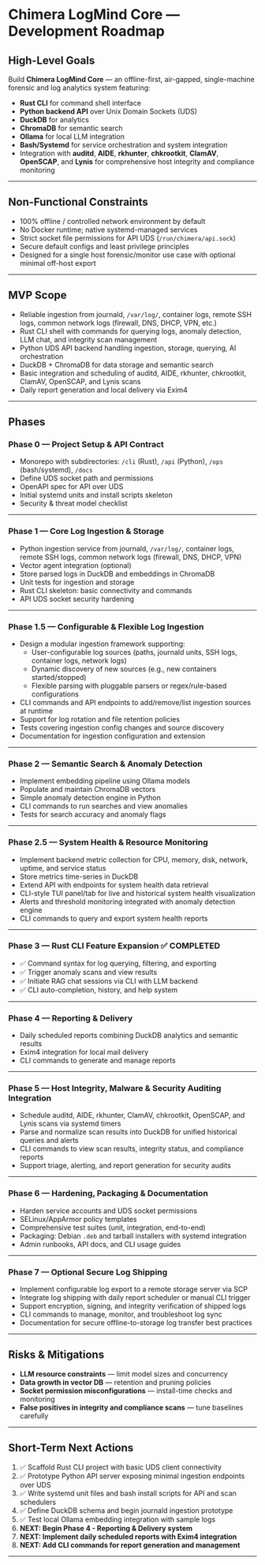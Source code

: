 # Chimera LogMind Core — Development Roadmap

## High-Level Goals
Build **Chimera LogMind Core** — an offline-first, air-gapped, single-machine forensic and log analytics system featuring:  
- **Rust CLI** for command shell interface  
- **Python backend API** over Unix Domain Sockets (UDS)  
- **DuckDB** for analytics  
- **ChromaDB** for semantic search  
- **Ollama** for local LLM integration  
- **Bash/Systemd** for service orchestration and system integration  
- Integration with **auditd**, **AIDE**, **rkhunter**, **chkrootkit**, **ClamAV**, **OpenSCAP**, and **Lynis** for comprehensive host integrity and compliance monitoring  

---

## Non-Functional Constraints
- 100% offline / controlled network environment by default  
- No Docker runtime; native systemd-managed services  
- Strict socket file permissions for API UDS (`/run/chimera/api.sock`)  
- Secure default configs and least privilege principles  
- Designed for a single host forensic/monitor use case with optional minimal off-host export  

---

## MVP Scope
- Reliable ingestion from journald, `/var/log/`, container logs, remote SSH logs, common network logs (firewall, DNS, DHCP, VPN, etc.)  
- Rust CLI shell with commands for querying logs, anomaly detection, LLM chat, and integrity scan management  
- Python UDS API backend handling ingestion, storage, querying, AI orchestration  
- DuckDB + ChromaDB for data storage and semantic search  
- Basic integration and scheduling of auditd, AIDE, rkhunter, chkrootkit, ClamAV, OpenSCAP, and Lynis scans  
- Daily report generation and local delivery via Exim4  

---

## Phases

### Phase 0 — Project Setup & API Contract
- Monorepo with subdirectories: `/cli` (Rust), `/api` (Python), `/ops` (bash/systemd), `/docs`  
- Define UDS socket path and permissions  
- OpenAPI spec for API over UDS  
- Initial systemd units and install scripts skeleton  
- Security & threat model checklist  

---

### Phase 1 — Core Log Ingestion & Storage
- Python ingestion service from journald, `/var/log/`, container logs, remote SSH logs, common network logs (firewall, DNS, DHCP, VPN)  
- Vector agent integration (optional)  
- Store parsed logs in DuckDB and embeddings in ChromaDB  
- Unit tests for ingestion and storage  
- Rust CLI skeleton: basic connectivity and commands  
- API UDS socket security hardening  

---

### Phase 1.5 — Configurable & Flexible Log Ingestion
- Design a modular ingestion framework supporting:  
  - User-configurable log sources (paths, journald units, SSH logs, container logs, network logs)  
  - Dynamic discovery of new sources (e.g., new containers started/stopped)  
  - Flexible parsing with pluggable parsers or regex/rule-based configurations  
- CLI commands and API endpoints to add/remove/list ingestion sources at runtime  
- Support for log rotation and file retention policies  
- Tests covering ingestion config changes and source discovery  
- Documentation for ingestion configuration and extension  

---

### Phase 2 — Semantic Search & Anomaly Detection
- Implement embedding pipeline using Ollama models  
- Populate and maintain ChromaDB vectors  
- Simple anomaly detection engine in Python  
- CLI commands to run searches and view anomalies  
- Tests for search accuracy and anomaly flags  

---

### Phase 2.5 — System Health & Resource Monitoring
- Implement backend metric collection for CPU, memory, disk, network, uptime, and service status  
- Store metrics time-series in DuckDB  
- Extend API with endpoints for system health data retrieval  
- CLI-style TUI panel/tab for live and historical system health visualization  
- Alerts and threshold monitoring integrated with anomaly detection engine  
- CLI commands to query and export system health reports  

---

### Phase 3 — Rust CLI Feature Expansion ✅ COMPLETED
- ✅ Command syntax for log querying, filtering, and exporting  
- ✅ Trigger anomaly scans and view results  
- ✅ Initiate RAG chat sessions via CLI with LLM backend  
- ✅ CLI auto-completion, history, and help system  

---

### Phase 4 — Reporting & Delivery
- Daily scheduled reports combining DuckDB analytics and semantic results  
- Exim4 integration for local mail delivery  
- CLI commands to generate and manage reports  

---

### Phase 5 — Host Integrity, Malware & Security Auditing Integration
- Schedule auditd, AIDE, rkhunter, ClamAV, chkrootkit, OpenSCAP, and Lynis scans via systemd timers  
- Parse and normalize scan results into DuckDB for unified historical queries and alerts  
- CLI commands to view scan results, integrity status, and compliance reports  
- Support triage, alerting, and report generation for security audits  

---

### Phase 6 — Hardening, Packaging & Documentation
- Harden service accounts and UDS socket permissions  
- SELinux/AppArmor policy templates  
- Comprehensive test suites (unit, integration, end-to-end)  
- Packaging: Debian `.deb` and tarball installers with systemd integration  
- Admin runbooks, API docs, and CLI usage guides  

---

### Phase 7 — Optional Secure Log Shipping
- Implement configurable log export to a remote storage server via SCP  
- Integrate log shipping with daily report scheduler or manual CLI trigger  
- Support encryption, signing, and integrity verification of shipped logs  
- CLI commands to manage, monitor, and troubleshoot log sync  
- Documentation for secure offline-to-storage log transfer best practices  

---

## Risks & Mitigations
- **LLM resource constraints** — limit model sizes and concurrency  
- **Data growth in vector DB** — retention and pruning policies  
- **Socket permission misconfigurations** — install-time checks and monitoring  
- **False positives in integrity and compliance scans** — tune baselines carefully  

---

## Short-Term Next Actions
1. ✅ Scaffold Rust CLI project with basic UDS client connectivity  
2. ✅ Prototype Python API server exposing minimal ingestion endpoints over UDS  
3. ✅ Write systemd unit files and bash install scripts for API and scan schedulers  
4. ✅ Define DuckDB schema and begin journald ingestion prototype  
5. ✅ Test local Ollama embedding integration with sample logs
6. **NEXT: Begin Phase 4 - Reporting & Delivery system**
7. **NEXT: Implement daily scheduled reports with Exim4 integration**
8. **NEXT: Add CLI commands for report generation and management**  

---
